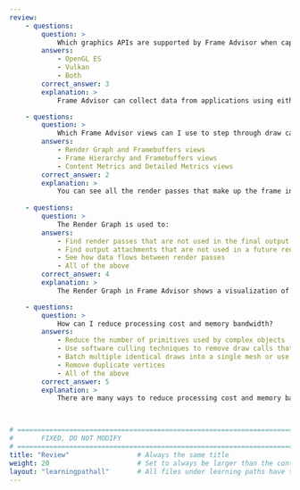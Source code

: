 ```yaml
---
review:
    - questions:
        question: >
            Which graphics APIs are supported by Frame Advisor when capturing data from an Android application?
        answers:
            - OpenGL ES
            - Vulkan
            - Both
        correct_answer: 3                    
        explanation: >
            Frame Advisor can collect data from applications using either OpenGL ES or Vulkan. You must select which API to use on the connection screen.

    - questions:
        question: >
            Which Frame Advisor views can I use to step through draw calls to see how the frame is built?
        answers:
            - Render Graph and Framebuffers views
            - Frame Hierarchy and Framebuffers views
            - Content Metrics and Detailed Metrics views
        correct_answer: 2                  
        explanation: >
            You can see all the render passes that make up the frame in the Frame Hierarchy view. Expand a render pass to see the draw calls within it. Step through the draw calls to see the scene being built up in the Framebuffers view.
               
    - questions:
        question: >
            The Render Graph is used to:
        answers:
            - Find render passes that are not used in the final output
            - Find output attachments that are not used in a future render pass
            - See how data flows between render passes
            - All of the above
        correct_answer: 4          
        explanation: >
            The Render Graph in Frame Advisor shows a visualization of the rendering operations that make up the frame. It shows how data flows between render passes, and how resources such as textures are produced and consumed.

    - questions:
        question: >
            How can I reduce processing cost and memory bandwidth?
        answers:
            - Reduce the number of primitives used by complex objects
            - Use software culling techniques to remove draw calls that don’t render visible changes to the framebuffer
            - Batch multiple identical draws into a single mesh or use instanced draw calls
            - Remove duplicate vertices
            - All of the above
        correct_answer: 5          
        explanation: >
            There are many ways to reduce processing cost and memory bandwidth. Frame Advisor can help you find expensive objects so that you can optimize them.



# ================================================================================
#       FIXED, DO NOT MODIFY
# ================================================================================
title: "Review"                 # Always the same title
weight: 20                      # Set to always be larger than the content in this path
layout: "learningpathall"       # All files under learning paths have this same wrapper
---
```

